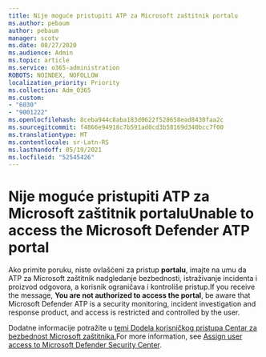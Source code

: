 ```yaml
---
title: Nije moguće pristupiti ATP za Microsoft zaštitnik portalu
ms.author: pebaum
author: pebaum
manager: scotv
ms.date: 08/27/2020
ms.audience: Admin
ms.topic: article
ms.service: o365-administration
ROBOTS: NOINDEX, NOFOLLOW
localization_priority: Priority
ms.collection: Adm_O365
ms.custom:
- "6030"
- "9001222"
ms.openlocfilehash: 8ceba944c8aba183d0622f528658ead8430faa2c
ms.sourcegitcommit: f4866e94918c7b591ad0cd3b58169d340bcc7f00
ms.translationtype: MT
ms.contentlocale: sr-Latn-RS
ms.lasthandoff: 05/19/2021
ms.locfileid: "52545426"
---
```

# <a name="unable-to-access-the-microsoft-defender-atp-portal"></a><span data-ttu-id="8e6da-102">Nije moguće pristupiti ATP za Microsoft zaštitnik portalu</span><span class="sxs-lookup"><span data-stu-id="8e6da-102">Unable to access the Microsoft Defender ATP portal</span></span>

<span data-ttu-id="8e6da-103">Ako primite poruku, niste ovlašćeni za pristup **portalu**, imajte na umu da ATP za Microsoft zaštitnik nadgledanje bezbednosti, istraživanje incidenta i proizvod odgovora, a korisnik ograničava i kontroliše pristup.</span><span class="sxs-lookup"><span data-stu-id="8e6da-103">If you receive the message, **You are not authorized to access the portal**, be aware that Microsoft Defender ATP is a security monitoring, incident investigation and response product, and access is restricted and controlled by the user.</span></span> 

<span data-ttu-id="8e6da-104">Dodatne informacije potražite u [temi Dodela korisničkog pristupa Centar za bezbednost Microsoft zaštitnika.](/windows/threat-protection/windows-defender-atp/assign-portal-access-windows-defender-advanced-threat-protection)</span><span class="sxs-lookup"><span data-stu-id="8e6da-104">For more information, see [Assign user access to Microsoft Defender Security Center](/windows/threat-protection/windows-defender-atp/assign-portal-access-windows-defender-advanced-threat-protection).</span></span>